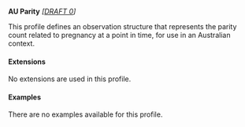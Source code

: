 **AU Parity** *[[DRAFT 0](guidance.html)]*

This profile defines an observation structure that represents the parity count related to pregnancy at a point in time, for use in an Australian context.


#### Extensions
No extensions are used in this profile.


#### Examples

There are no examples available for this profile.
